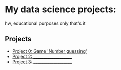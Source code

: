 # My data science projects:

hw, educational purposes only that's it

## Projects

* [Project 0: Game 'Number guessing'](https://github.com/andkhalov/mipt_edu/tree/main/project_0)
* [Project 2: ___________________](____)
* [Project 3: ___________________](____)